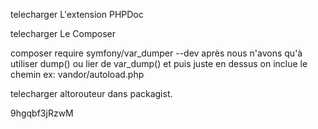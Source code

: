 telecharger L'extension PHPDoc

telecharger Le Composer

composer require symfony/var_dumper --dev
après nous n'avons qu'à utiliser dump() ou lier de var_dump() et puis juste en dessus on inclue le chemin ex: vandor/autoload.php

telecharger altorouteur dans packagist.

9hgqbf3jRzwM